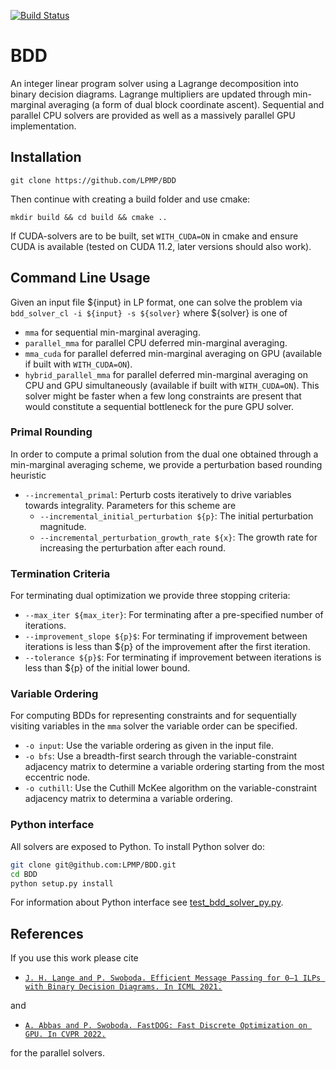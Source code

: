 [![Build Status](https://travis-ci.com/LPMP/BDD.svg?branch=main)](https://travis-ci.com/LPMP/BDD)

# BDD

An integer linear program solver using a Lagrange decomposition into binary decision diagrams. Lagrange multipliers are updated through min-marginal averaging (a form of dual block coordinate ascent). Sequential and parallel CPU solvers are provided as well as a massively parallel GPU implementation.

## Installation

`git clone https://github.com/LPMP/BDD`

Then continue with creating a build folder and use cmake:

`mkdir build && cd build && cmake ..`

If CUDA-solvers are to be built, set `WITH_CUDA=ON` in cmake and ensure CUDA is available (tested on CUDA 11.2, later versions should also work).

## Command Line Usage

Given an input file ${input} in LP format, one can solve the problem via
`bdd_solver_cl -i ${input} -s ${solver}` 
where ${solver} is one of

* `mma` for sequential min-marginal averaging.
* `parallel_mma` for parallel CPU deferred min-marginal averaging.
* `mma_cuda` for parallel deferred min-marginal averaging on GPU (available if built with `WITH_CUDA=ON`).
* `hybrid_parallel_mma` for parallel deferred min-marginal averaging on CPU and GPU simultaneously (available if built with `WITH_CUDA=ON`). This solver might be faster when a few long constraints are present that would constitute a sequential bottleneck for the pure GPU solver.

### Primal Rounding

In order to compute a primal solution from the dual one obtained through a min-marginal averaging scheme, we provide a perturbation based rounding heuristic

* `--incremental_primal`: Perturb costs iteratively to drive variables towards integrality. Parameters for this scheme are
    * `--incremental_initial_perturbation ${p}`: The initial perturbation magnitude.
    * `--incremental_perturbation_growth_rate ${x}`: The growth rate for increasing the perturbation after each round.

### Termination Criteria

For terminating dual optimization we provide three stopping criteria:

* `--max_iter ${max_iter}`: For terminating after a pre-specified number of iterations.
* `--improvement_slope ${p}$`: For terminating if improvement between iterations is less than ${p} of the improvement after the first iteration.
* `--tolerance ${p}$`: For terminating if improvement between iterations is less than ${p} of the initial lower bound.

### Variable Ordering

For computing BDDs for representing constraints and for sequentially visiting variables in the `mma` solver the variable order can be specified.

* `-o input`: Use the variable ordering as given in the input file.
* `-o bfs`: Use a breadth-first search through the variable-constraint adjacency matrix to determine a variable ordering starting from the most eccentric node.
* `-o cuthill`: Use the Cuthill McKee algorithm on the variable-constraint adjacency matrix to determina a variable ordering.

### Python interface

All solvers are exposed to Python. To install Python solver do:

```bash
git clone git@github.com:LPMP/BDD.git
cd BDD
python setup.py install
```
For information about Python interface see [test_bdd_solver_py.py](test/test_bdd_solver_py.py).


## References
If you use this work please cite
* [`J. H. Lange and P. Swoboda. Efficient Message Passing for 0–1 ILPs with Binary Decision Diagrams. In ICML 2021.`](http://proceedings.mlr.press/v139/lange21a.html)

and
* [`A. Abbas and P. Swoboda. FastDOG: Fast Discrete Optimization on GPU. In CVPR 2022.`](https://arxiv.org/abs/2111.10270)

for the parallel solvers.
